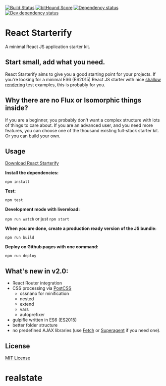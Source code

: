 [![Build Status](https://travis-ci.org/Granze/react-starterify.svg?branch=master)](https://travis-ci.org/Granze/react-starterify)
[![bitHound Score](https://www.bithound.io/github/Granze/react-starterify/badges/score.svg)](https://www.bithound.io/github/Granze/react-starterify/master)
[![Dependency status](https://david-dm.org/granze/react-starterify/status.svg)](https://david-dm.org/granze/react-starterify "Dependency status")
[![Dev dependency status](https://david-dm.org/granze/react-starterify/dev-status.svg)](https://david-dm.org/granze/react-starterify#info=devDependencies "Dev dependency status")

# React Starterify

A minimal React JS application starter kit.

## Start small, add what you need.

React Starterify aims to give you a good starting point for your projects.
If you're looking for a minimal ES6 (ES2015) React JS starter with nice [shallow rendering](https://facebook.github.io/react/docs/test-utils.html#shallow-rendering) test examples, this is probably for you.

## Why there are no Flux or Isomorphic things inside?

If you are a beginner, you probably don't want a complex structure with lots of things to care about.
If you are an advanced user, and you need more features, you can choose one of the thousand existing full-stack starter kit. Or you can build your own. 

## Usage

[Download React Starterify](https://github.com/Granze/react-starterify/releases/latest)

__Install the dependencies:__

`npm install`

__Test:__

`npm test`

__Development mode with livereload:__

`npm run watch` or just `npm start`

__When you are done, create a production ready version of the JS bundle:__

`npm run build`

__Deploy on Github pages with one command:__

`npm run deploy`

## What's new in v2.0:

- React Router integration
- CSS processing via [PostCSS](https://github.com/postcss/postcss)
  - cssnano for minification
  - nested
  - extend
  - vars
  - autoprefixer
- gulpifle written in ES6 (ES2015)
- better folder structure
- no predefined AJAX libraries (use [Fetch](https://github.com/github/fetch) or [Superagent](https://github.com/visionmedia/superagent) if you need one).

## License

[MIT License](http://opensource.org/licenses/MIT)
# realstate
